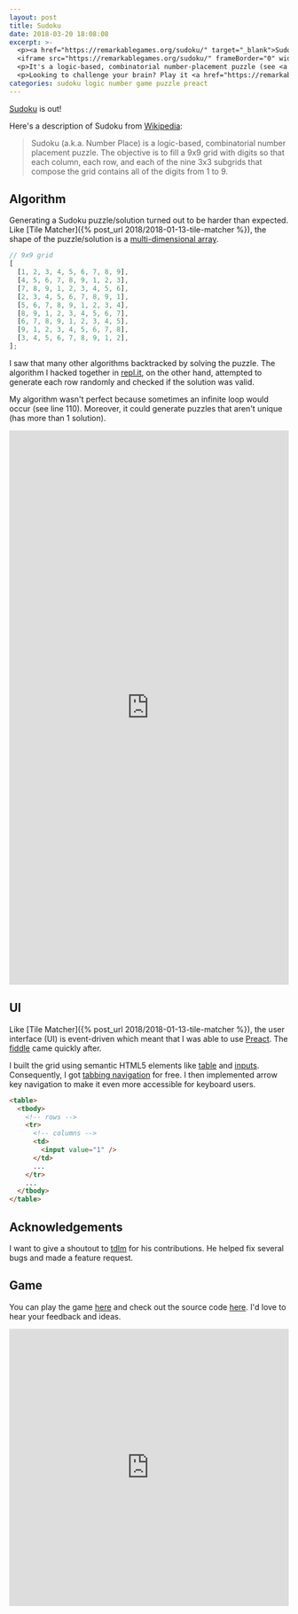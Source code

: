 ```yaml
---
layout: post
title: Sudoku
date: 2018-03-20 18:08:08
excerpt: >-
  <p><a href="https://remarkablegames.org/sudoku/" target="_blank">Sudoku</a> has been released!</p>
  <iframe src="https://remarkablegames.org/sudoku/" frameBorder="0" width="100%" height="500px"></iframe>
  <p>It's a logic-based, combinatorial number-placement puzzle (see <a href="https://github.com/remarkablegames/sudoku" target="_blank">source</a>).</p>
  <p>Looking to challenge your brain? Play it <a href="https://remarkablegames.org/sudoku/" target="_blank">here</a>.</p>
categories: sudoku logic number game puzzle preact
---
```


[Sudoku](https://remarkablegames.org/sudoku/) is out!

Here's a description of Sudoku from [Wikipedia](https://wikipedia.org/wiki/Sudoku):

> Sudoku (a.k.a. Number Place) is a logic-based, combinatorial number placement puzzle.
> The objective is to fill a 9x9 grid with digits so that each column, each row, and each of the nine 3x3 subgrids that compose the grid contains all of the digits from 1 to 9.

## Algorithm

Generating a Sudoku puzzle/solution turned out to be harder than expected. Like [Tile Matcher]({% post_url 2018/2018-01-13-tile-matcher %}), the shape of the puzzle/solution is a [multi-dimensional array](https://wikipedia.org/wiki/Array_data_type#Multi-dimensional_arrays).

```js
// 9x9 grid
[
  [1, 2, 3, 4, 5, 6, 7, 8, 9],
  [4, 5, 6, 7, 8, 9, 1, 2, 3],
  [7, 8, 9, 1, 2, 3, 4, 5, 6],
  [2, 3, 4, 5, 6, 7, 8, 9, 1],
  [5, 6, 7, 8, 9, 1, 2, 3, 4],
  [8, 9, 1, 2, 3, 4, 5, 6, 7],
  [6, 7, 8, 9, 1, 2, 3, 4, 5],
  [9, 1, 2, 3, 4, 5, 6, 7, 8],
  [3, 4, 5, 6, 7, 8, 9, 1, 2],
];
```

I saw that many other algorithms backtracked by solving the puzzle. The algorithm I hacked together in [repl.it](https://repl.it/@remarkablemark/Sudoku-Solution-Generator), on the other hand, attempted to generate each row randomly and checked if the solution was valid.

My algorithm wasn't perfect because sometimes an infinite loop would occur (see line 110). Moreover, it could generate puzzles that aren't unique (has more than 1 solution).

<iframe height="1000px" width="100%" src="https://repl.it/@remarkablemark/Sudoku-Solution-Generator?lite=true" scrolling="no" frameborder="no" allowtransparency="true" allowfullscreen="true" sandbox="allow-forms allow-pointer-lock allow-popups allow-same-origin allow-scripts allow-modals"></iframe>

## UI

Like [Tile Matcher]({% post_url 2018/2018-01-13-tile-matcher %}), the user interface (UI) is event-driven which meant that I was able to use [Preact](https://github.com/developit/preact). The [fiddle](https://jsfiddle.net/remarkablemark/e9abgq6d/) came quickly after.

<script async src="https://jsfiddle.net/remarkablemark/e9abgq6d/embed/result,js,css,html/"></script>

I built the grid using semantic HTML5 elements like [table](https://developer.mozilla.org/docs/Learn/HTML/Tables/Basics) and [inputs](https://developer.mozilla.org/docs/Web/HTML/Element/input). Consequently, I got [tabbing navigation](https://wikipedia.org/wiki/Tabbing_navigation) for free. I then implemented arrow key navigation to make it even more accessible for keyboard users.

```html
<table>
  <tbody>
    <!-- rows -->
    <tr>
      <!-- columns -->
      <td>
        <input value="1" />
      </td>
      ...
    </tr>
    ...
  </tbody>
</table>
```

## Acknowledgements

I want to give a shoutout to [tdlm](https://github.com/tdlm) for his contributions. He helped fix several bugs and made a feature request.

## Game

You can play the game [here](https://remarkablegames.org/sudoku/) and check out the source code [here](https://github.com/remarkablegames/sudoku). I'd love to hear your feedback and ideas.

<iframe src="https://remarkablegames.org/sudoku/" frameBorder="0" width="100%" height="500px"></iframe>
